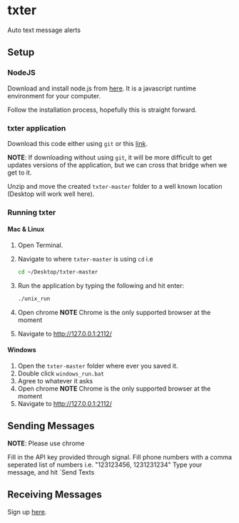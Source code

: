 # txter

Auto text message alerts

## Setup

### NodeJS

Download and install node.js from [here](https://nodejs.org/en/download/).
It is a javascript runtime environment for your computer.

Follow the installation process, hopefully this is straight forward.

### txter application

Download this code either using `git` or this [link](https://github.com/kcollinssibley/txter/archive/master.zip).

**NOTE**: If downloading without using `git`, it will be more difficult to get
updates versions of the application, but we can cross that bridge when we get
to it.

Unzip and move the created `txter-master` folder to a well known location
(Desktop will work well here).

### Running txter

#### Mac & Linux

1. Open Terminal.
1. Navigate to where `txter-master` is using `cd`
    i.e

    ```bash
    cd ~/Desktop/txter-master
    ```

1. Run the application by typing the following and hit enter:

    ```bash
    ./unix_run
    ```

1. Open chrome **NOTE** Chrome is the only supported browser at the moment
1. Navigate to http://127.0.0.1:2112/

#### Windows

1. Open the `txter-master` folder where ever you saved it.
1. Double click `windows_run.bat`
1. Agree to whatever it asks
1. Open chrome **NOTE** Chrome is the only supported browser at the moment
1. Navigate to http://127.0.0.1:2112/

## Sending Messages

**NOTE**: Please use chrome

Fill in the API key provided through signal.
Fill phone numbers with a comma seperated list of numbers
i.e. "123123456, 1231231234"
Type your message, and hit `Send Texts

## Receiving Messages

Sign up [here](https://docs.google.com/forms/d/e/1FAIpQLSeCF1IPLAoGcLCQiv03WTBalIPuPAJGb5jhTfWLqU9kaa8CbA/viewform).
